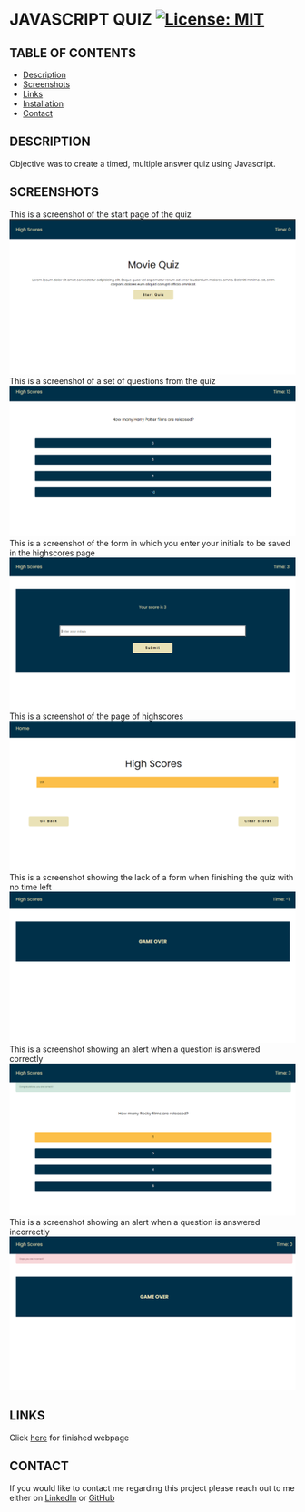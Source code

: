 # JAVASCRIPT QUIZ [![License: MIT](https://img.shields.io/badge/License-MIT-green.svg)](https://opensource.org/licenses/MIT)

## TABLE OF CONTENTS 
- [Description](#DESCRIPTION)
- [Screenshots](#SCREENSHOTS)
- [Links](#LINKS)
- [Installation](#INSTALLATION)
- [Contact](#CONTACT)

## DESCRIPTION

Objective was to create a timed, multiple answer quiz using Javascript.

## SCREENSHOTS

This is a screenshot of the start page of the quiz
![screenshot](./assets/screenshots/start.png)
This is a screenshot of a set of questions from the quiz
![screenshot](./assets/screenshots/questions.png)
This is a screenshot of the form in which you enter your initials to be saved in the highscores page
![screenshot](./assets/screenshots/form.png)
This is a screenshot of the page of highscores
![screenshot](./assets/screenshots/highscores.png)
This is a screenshot showing the lack of a form when finishing the quiz with no time left
![screenshot](./assets/screenshots/game-over.png)
This is a screenshot showing an alert when a question is answered correctly
![screenshot](./assets/screenshots/correct-alert.png)
This is a screenshot showing an alert when a question is answered incorrectly
![screenshot](./assets/screenshots/incorrect-alert.png)

## LINKS

Click [here](https://lenny-g.github.io/quiz-app-javascript/) for finished webpage



## CONTACT 

If you would like to contact me regarding this project please reach out to me either on 
[LinkedIn](https://www.linkedin.com/in/leanne-gallagher/) or [GitHub](https://github.com/lenny-g)
